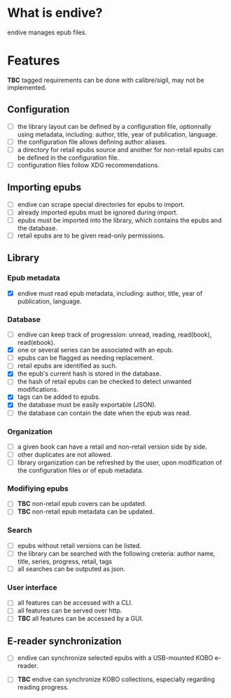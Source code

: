 # What is endive?

endive manages epub files.

# Features

**TBC** tagged requirements can be done with calibre/sigil, may not be
implemented.

## Configuration

- [ ] the library layout can be defined by a configuration file, optionnally
using metadata, including: author, title, year of publication, language.
- [ ] the configuration file allows defining author aliases.
- [ ] a directory for retail epubs source and another for non-retail epubs can be
defined in the configuration file.
- [ ] configuration files follow XDG recommendations.

## Importing epubs

- [ ] endive can scrape special directories for epubs to import.
- [ ] already imported epubs must be ignored during import.
- [ ] epubs must be imported into the library, which contains the epubs and the database.
- [ ] retail epubs are to be given read-only permissions.

## Library

### Epub metadata

- [x] endive must read epub metadata, including: author, title, year of publication, language.

### Database

- [ ] endive can keep track of progression: unread, reading, read(book), read(ebook).
- [x] one or several series can be associated with an epub.
- [ ] epubs can be flagged as needing replacement.
- [ ] retail epubs are identified as such.
- [x] the epub's current hash is stored in the database.
- [ ] the hash of retail epubs can be checked to detect unwanted modifications.
- [x] tags can be added to epubs.
- [x] the database must be easily exportable (JSON).
- [ ] the database can contain the date when the epub was read.

### Organization

- [ ] a given book can have a retail and non-retail version side by side.
- [ ] other duplicates are not allowed.
- [ ] library organization can be refreshed by the user, upon modification of the
configuration files or of epub metadata.

### Modifiying epubs

- [ ] **TBC** non-retail epub covers can be updated.
- [ ] **TBC** non-retail epub metadata can be updated.

### Search

- [ ] epubs without retail versions can be listed.
- [ ] the library can be searched with the following creteria:
    author name, title, series, progress, retail, tags
- [ ] all searches can be outputed as json.

### User interface

- [ ] all features can be accessed with a CLI.
- [ ] all features can be served over http.
- [ ] **TBC** all features can be accessed by a GUI.

## E-reader synchronization

- [ ] endive can synchronize selected epubs with a USB-mounted KOBO e-reader.
- [ ] **TBC** endive can synchronize KOBO collections, especially regarding reading
progress.

